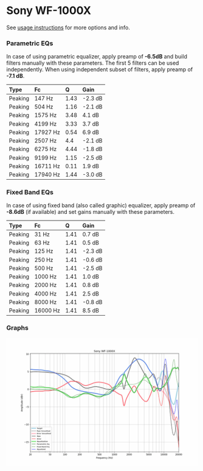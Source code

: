 # Sony WF-1000X
See [usage instructions](https://github.com/jaakkopasanen/AutoEq#usage) for more options and info.

### Parametric EQs
In case of using parametric equalizer, apply preamp of **-6.5dB** and build filters manually
with these parameters. The first 5 filters can be used independently.
When using independent subset of filters, apply preamp of **-7.1 dB**.

| Type    | Fc       |    Q | Gain    |
|:--------|:---------|:-----|:--------|
| Peaking | 147 Hz   | 1.43 | -2.3 dB |
| Peaking | 504 Hz   | 1.16 | -2.1 dB |
| Peaking | 1575 Hz  | 3.48 | 4.1 dB  |
| Peaking | 4199 Hz  | 3.33 | 3.7 dB  |
| Peaking | 17927 Hz | 0.54 | 6.9 dB  |
| Peaking | 2507 Hz  | 4.4  | -2.1 dB |
| Peaking | 6275 Hz  | 4.44 | -1.8 dB |
| Peaking | 9199 Hz  | 1.15 | -2.5 dB |
| Peaking | 16711 Hz | 0.11 | 1.9 dB  |
| Peaking | 17940 Hz | 1.44 | -3.0 dB |

### Fixed Band EQs
In case of using fixed band (also called graphic) equalizer, apply preamp of **-8.6dB**
(if available) and set gains manually with these parameters.

| Type    | Fc       |    Q | Gain    |
|:--------|:---------|:-----|:--------|
| Peaking | 31 Hz    | 1.41 | 0.7 dB  |
| Peaking | 63 Hz    | 1.41 | 0.5 dB  |
| Peaking | 125 Hz   | 1.41 | -2.3 dB |
| Peaking | 250 Hz   | 1.41 | -0.6 dB |
| Peaking | 500 Hz   | 1.41 | -2.5 dB |
| Peaking | 1000 Hz  | 1.41 | 1.0 dB  |
| Peaking | 2000 Hz  | 1.41 | 0.8 dB  |
| Peaking | 4000 Hz  | 1.41 | 2.5 dB  |
| Peaking | 8000 Hz  | 1.41 | -0.8 dB |
| Peaking | 16000 Hz | 1.41 | 8.5 dB  |

### Graphs
![](./Sony%20WF-1000X.png)